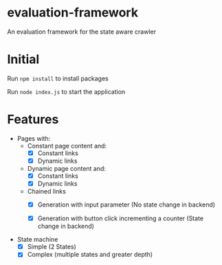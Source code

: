 # evaluation-framework

An evaluation framework for the state aware crawler

# Initial
Run `npm install` to install packages

Run `node index.js` to start the application

# Features

- Pages with:
    - Constant page content and:
        - [x] Constant links
        - [x] Dynamic links

    - Dynamic page content and:
        - [x] Constant links
        - [x] Dynamic links
    - Chained links
        - [x] Generation with input parameter (No state change in backend)
        - [x] Generation with button click incrementing a counter (State change in backend)


- State machine
    - [x] Simple (2 States)
    - [x] Complex (multiple states and greater depth)
